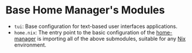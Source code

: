 #  Base Home Manager's Modules

- `tui`: Base configuration for text-based user interfaces applications.
- `home.nix`: The entry point to the basic configuration of the [home-manager](https://github.com/nix-community/home-manager) is importing all of the above submodules, suitable for any [Nix](https://github.com/NixOS/nix) environment.
